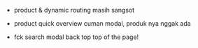 - product & dynamic routing masih sangsot
- product quick overview cuman modal, produk nya nggak ada

- fck search modal back top top of the page!